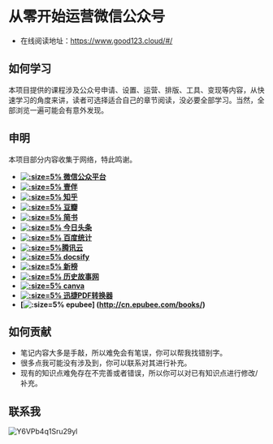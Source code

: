 # 从零开始运营微信公众号
- 在线阅读地址：https://www.good123.cloud/#/

## 如何学习
本项目提供的课程涉及公众号申请、设置、运营、排版、工具、变现等内容，从快速学习的角度来讲，读者可选择适合自己的章节阅读，没必要全部学习。当然，全部浏览一遍可能会有意外发现。

## 申明
本项目部分内容收集于网络，特此鸣谢。
* **[![](https://tva1.sinaimg.cn/large/007S8ZIlly1gdvl6ctkfhj3042042q2t.jpg ':size=5%') 微信公众平台](https://mp.weixin.qq.com/)**
* **[![](https://tva1.sinaimg.cn/large/007S8ZIlly1gdvl6ctkfhj3042042q2t.jpg ':size=5%') 壹伴](https://yiban.io/)**
* **[![](https://tva1.sinaimg.cn/large/007S8ZIlly1gdvnh0lhjzj30go0go0su.jpg ':size=5%') 知乎](https://www.zhihu.com/people/bigannn)**
* **[![](https://tva1.sinaimg.cn/large/007S8ZIlly1gdvnkjdietj305k05k3yo.jpg ':size=5%') 豆瓣](https://www.douban.com/)**
* **[![](https://tva1.sinaimg.cn/large/007S8ZIlly1gdvnor5bk7j305k034gld.jpg ':size=5%') 简书](https://www.jianshu.com/)**
* **[![](https://tva1.sinaimg.cn/large/007S8ZIlly1gdvnr1jjkcj301o01oq2p.jpg ':size=5%') 今日头条](https://mp.toutiao.com/profile_v3/index)**
* **[![](https://tva1.sinaimg.cn/large/007S8ZIlly1gdvntw75edj30f0076mx3.jpg ':size=5%') 百度统计](https://tongji.baidu.com/web/10000186964/homepage/index)**
* **[![](https://tva1.sinaimg.cn/large/007S8ZIlly1gdvo39dwvej302600imwx.jpg ':size=5%')腾讯云](https://console.cloud.tencent.com/cns)**
* **[![](https://tva1.sinaimg.cn/large/007S8ZIlly1gdvo9g9fh3j303e02mmx1.jpg ':size=5%') docsify](https://docsify.js.org/#/)**
* **[![](https://i.loli.net/2020/04/16/3mqMwslrhU5CuEH.png ':size=5%') 新榜](https://www.newrank.cn/account/user/user.html)**
* **[![](https://tva1.sinaimg.cn/large/007S8ZIlly1gdvoo77646j304802mmxf.jpg ':size=5%') 历史故事网](http://www.gs5000.com)**
* **[![](https://i.loli.net/2020/04/20/YPcmeyTr3CUNLOf.png ':size=5%') canva](https://www.canva.cn/)**
* **[![](https://tva1.sinaimg.cn/large/007S8ZIlly1gfpv37ksqtj303802k74f.jpg  ':size=5%') 迅捷PDF转换器](https://app.xunjiepdf.com/member/index)**
* **[![](https://tva1.sinaimg.cn/large/007S8ZIlly1gfpv0xhtkbj305u050q3v.jpg  ':size=5%') epubee] (http://cn.epubee.com/books/)**

## 如何贡献
- 笔记内容大多是手敲，所以难免会有笔误，你可以帮我找错别字。
- 很多点我可能没有涉及到，你可以联系对其进行补充。
- 现有的知识点难免存在不完善或者错误，所以你可以对已有知识点进行修改/补充。

## 联系我
![Y6VPb4q1Sru29yl](https://i.loli.net/2020/04/11/Y6VPb4q1Sru29yl.png)